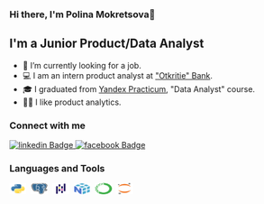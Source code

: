 ### Hi there, I'm Polina Mokretsova👋

## I'm a Junior Product/Data Analyst

* 🔭 I’m currently looking for a job.
* 💻 I am an intern product analyst at ["Otkritie" Bank](https://www.open.ru/).
* 🎓 I graduated from [Yandex Practicum](https://practicum.yandex.ru/), "Data Analyst" course.
* 🫶🏻 I like product analytics. 

### Connect with me

<div id="badges">
  <a href="https://www.linkedin.com/in/polina-mokretsova/">
    <img src="https://img.shields.io/badge/linkedin-blue?style=for-the-badge&logo=linkedin&logoColor=white" alt="linkedin Badge"/>
  </a>
  <a href="https://www.facebook.com/mokretsova.polina/">
    <img src="https://img.shields.io/badge/facebook-blue?style=for-the-badge&logo=facebook&logoColor=white" alt="facebook Badge"/>
  </a>
</div>

### Languages and Tools
<div>
  <img src="https://github.com/devicons/devicon/blob/master/icons/python/python-original.svg" title="python" alt="python" width="30" height="20"/>&nbsp;
  <img src="https://github.com/devicons/devicon/blob/master/icons/postgresql/postgresql-original.svg" title="postgresql" alt="postgresql" width="30" height="20"/>&nbsp;
  <img src="https://github.com/devicons/devicon/blob/master/icons/pandas/pandas-original.svg" title="pandas" alt="pandas" width="30" height="20"/>&nbsp;
  <img src="https://github.com/devicons/devicon/blob/master/icons/numpy/numpy-original.svg" title="numpy" alt="numpy" width="30" height="20"/>&nbsp;
  <img src="https://github.com/devicons/devicon/blob/master/icons/anaconda/anaconda-original.svg" title="anaconda" alt="anaconda" width="30" height="20"/>&nbsp;
  <img src="https://github.com/devicons/devicon/blob/master/icons/jupyter/jupyter-original.svg" title="jupyter" alt="jupyter" width="30" height="20"/>&nbsp;

<!--
**polina-mokretsova/polina-mokretsova** is a ✨ _special_ ✨ repository because its `README.md` (this file) appears on your GitHub profile.

Here are some ideas to get you started:

🔭 I’m currently looking for a job.
- 🌱 I’m currently learning ...
- 👯 I’m looking to collaborate on ...
- 🤔 I’m looking for help with ...
- 💬 Ask me about ...
- 📫 How to reach me: ...
- 😄 Pronouns: ...
- ⚡ Fun fact: ...

# Я сейчас нахожусь в поиске работы
# Я окончила обучение в Яндекс Пракутикуме на курсе "Аналитик данных"
# Мне интересна продуктовая и маркетинговая аналитика

-->
